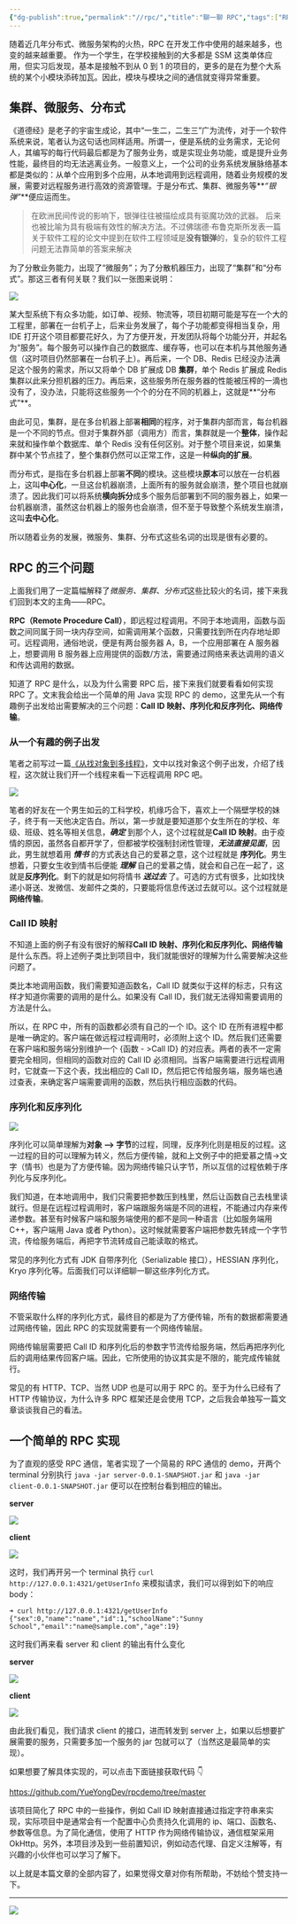 ```yaml
---
{"dg-publish":true,"permalink":"//rpc/","title":"聊一聊 RPC","tags":["RPC"]}
---
```



随着近几年分布式、微服务架构的火热，RPC 在开发工作中使用的越来越多，也变的越来越重要。 作为一个学生，在学校接触到的大多都是 SSM 这类单体应用，但实习后发现，基本是接触不到从 0 到 1 的项目的，更多的是在为整个大系统的某个小模块添砖加瓦。因此，模块与模块之间的通信就变得异常重要。

## 集群、微服务、分布式

《道德经》是老子的宇宙生成论，其中“一生二，二生三”广为流传，对于一个软件系统来说，笔者认为这句话也同样适用。所谓一，便是系统的业务需求，无论何人，其编写的每行代码最后都是为了服务业务，或是实现业务功能，或是提升业务性能，最终目的均无法逃离业务。一般意义上，一个公司的业务系统发展脉络基本都是类似的：从单个应用到多个应用，从本地调用到远程调用，随着业务规模的发展，需要对远程服务进行高效的资源管理。于是分布式、集群、微服务等**_“银弹”_**便应运而生。

> 在欧洲民间传说的影响下，银弹往往被描绘成具有驱魔功效的武器。 后来也被比喻为具有极端有效性的解决方法。不过佛瑞德·布鲁克斯所发表一篇关于软件工程的论文中提到在软件工程领域是**没有银弹**的，复杂的软件工程问题无法靠简单的答案来解决

为了分散业务能力，出现了“微服务”；为了分散机器压力，出现了“集群”和“分布式”。那这三者有何关联？我们以一张图来说明：

![](https://cdn.ytools.xyz/uPic/007S8ZIlly1gfpb1mkqvaj30tk0hcgms.jpg)

某大型系统下有众多功能，如订单、视频、物流等，项目初期可能是写在一个大的工程里，部署在一台机子上，后来业务发展了，每个子功能都变得相当复杂，用 IDE 打开这个项目都要花好久，为了方便开发，开发团队将每个功能分开，并起名为“服务”。每个服务可以操作自己的数据库、缓存等，也可以在本机与其他服务通信（这时项目仍然部署在一台机子上）。再后来，一个 DB、Redis 已经没办法满足这个服务的需求，所以又将单个 DB 扩展成 DB **集群**，单个 Redis 扩展成 Redis 集群以此来分担机器的压力。再后来，这些服务所在服务器的性能被压榨的一滴也没有了，没办法，只能将这些服务一个个的分在不同的机器上，这就是**“分布式”**。

由此可见，集群，是在多台机器上部署**相同**的程序，对于集群内部而言，每台机器是一个不同的节点。但对于集群外部（调用方）而言，集群就是一个**整体**，操作起来就和操作单个数据库、单个 Redis 没有任何区别。对于整个项目来说，如果集群中某个节点挂了，整个集群仍然可以正常工作，这是一种**纵向的扩展**。

而分布式，是指在多台机器上部署**不同**的模块。这些模块**原本**可以放在一台机器上，这叫**中心化**，一旦这台机器崩溃，上面所有的服务就会崩溃，整个项目也就崩溃了。因此我们可以将系统**横向拆分**成多个服务后部署到不同的服务器上，如果一台机器崩溃，虽然这台机器上的服务也会崩溃，但不至于导致整个系统发生崩溃，这叫**去中心化**。

所以随着业务的发展，微服务、集群、分布式这些名词的出现是很有必要的。

## RPC 的三个问题

上面我们用了一定篇幅解释了*微服务、集群、分布式*这些比较火的名词，接下来我们回到本文的主角——RPC。

**RPC（Remote Procedure Call）**，即远程过程调用。不同于本地调用，函数与函数之间同属于同一块内存空间，如需调用某个函数，只需要找到所在内存地址即可。远程调用，通俗地说，便是有两台服务器 A，B，一个应用部署在 A 服务器上，想要调用 B 服务器上应用提供的函数/方法，需要通过网络来表达调用的语义和传达调用的数据。

知道了 RPC 是什么，以及为什么需要 RPC 后，接下来我们就要看看如何实现 RPC 了。文末我会给出一个简单的用 Java 实现 RPC 的 demo，这里先从一个有趣例子出发给出需要解决的三个问题：**Call ID 映射、序列化和反序列化、网络传输**。

### 从一个有趣的例子出发

笔者之前写过一篇[《从找对象到多线程》](https://zhuanlan.zhihu.com/p/82712132)，文中以找对象这个例子出发，介绍了线程，这次就让我们开一个线程来看一下远程调用 RPC 吧。

![](https://cdn.ytools.xyz/uPic/007S8ZIlly1gfqhsza5jxj307m054wec.jpg)

笔者的好友在一个男生如云的工科学校，机缘巧合下，喜欢上一个隔壁学校的妹子，终于有一天他决定告白。所以，第一步就是要知道那个女生所在的学校、年级、班级、姓名等相关信息，**_确定_** 到那个人，这个过程就是**Call ID 映射**。由于疫情的原因，虽然各自都开学了，但都被学校强制封闭性管理，**_无法直接见面_**，因此，男生就想着用 **_情书_** 的方式表达自己的爱慕之意，这个过程就是 **序列化**。男生想着，只要女生收到情书后便能 **_理解_** 自己的爱慕之情，就会和自己在一起了，这就是**反序列化**。剩下的就是如何将情书 **_送过去_** 了。可选的方式有很多，比如找快递小哥送、发微信、发邮件之类的，只要能将信息传送过去就可以。这个过程就是**网络传输**。

### Call ID 映射

不知道上面的例子有没有很好的解释**Call ID 映射、序列化和反序列化、网络传输**是什么东西。将上述例子类比到项目中，我们就能很好的理解为什么需要解决这些问题了。

类比本地调用函数，我们需要知道函数名，Call ID 就类似于这样的标志，只有这样才知道你需要的调用的是什么。如果没有 Call ID，我们就无法得知需要调用的方法是什么。

所以，在 RPC 中，所有的函数都必须有自己的一个 ID。这个 ID 在所有进程中都是唯一确定的。客户端在做远程过程调用时，必须附上这个 ID。然后我们还需要在客户端和服务端分别维护一个 {函数 - >Call ID} 的对应表。两者的表不一定需要完全相同，但相同的函数对应的 Call ID 必须相同。当客户端需要进行远程调用时，它就查一下这个表，找出相应的 Call ID，然后把它传给服务端，服务端也通过查表，来确定客户端需要调用的函数，然后执行相应函数的代码。

### 序列化和反序列化

![](https://cdn.ytools.xyz/uPic/007S8ZIlly1gfqhxabadqj31e60nwjtc.jpg)

序列化可以简单理解为**对象 –> 字节**的过程，同理，反序列化则是相反的过程。这一过程的目的可以理解为转义，然后方便传输，就和上文例子中的把爱慕之情->文字（情书）也是为了方便传输。因为网络传输只认字节，所以互信的过程依赖于序列化与反序列化。

我们知道，在本地调用中，我们只需要把参数压到栈里，然后让函数自己去栈里读就行。但是在远程过程调用时，客户端跟服务端是不同的进程，不能通过内存来传递参数。甚至有时候客户端和服务端使用的都不是同一种语言（比如服务端用 C++，客户端用 Java 或者 Python）。这时候就需要客户端把参数先转成一个字节流，传给服务端后，再把字节流转成自己能读取的格式。

常见的序列化方式有 JDK 自带序列化（Serializable 接口），HESSIAN 序列化，Kryo 序列化等。后面我们可以详细聊一聊这些序列化方式。

### 网络传输

不管采取什么样的序列化方式，最终目的都是为了方便传输，所有的数据都需要通过网络传输，因此 RPC 的实现就需要有一个网络传输层。

网络传输层需要把 Call ID 和序列化后的参数字节流传给服务端，然后再把序列化后的调用结果传回客户端。因此，它所使用的协议其实是不限的，能完成传输就行。

常见的有 HTTP、TCP、当然 UDP 也是可以用于 RPC 的。至于为什么已经有了 HTTP 传输协议，为什么许多 RPC 框架还是会使用 TCP，之后我会单独写一篇文章谈谈我自己的看法。

## 一个简单的 RPC 实现

为了直观的感受 RPC 通信，笔者实现了一个简易的 RPC 通信的 demo，开两个 terminal 分别执行 `java -jar server-0.0.1-SNAPSHOT.jar` 和 `java -jar client-0.0.1-SNAPSHOT.jar` 便可以在控制台看到相应的输出。

**server**

![](https://cdn.ytools.xyz/uPic/007S8ZIlly1gfplwoxcjmj31v20t6woi.jpg)

**client**

![](https://cdn.ytools.xyz/uPic/007S8ZIlly1gfplwcr86bj31v20t6qdi.jpg)

这时，我们再开另一个 terminal 执行 `curl http://127.0.0.1:4321/getUserInfo` 来模拟请求，我们可以得到如下的响应 body：

```shell
➜ curl http://127.0.0.1:4321/getUserInfo
{"sex":0,"name":"name","id":1,"schoolName":"Sunny School","email":"name@sample.com","age":19}
```

这时我们再来看 server 和 client 的输出有什么变化

**server**

![](https://cdn.ytools.xyz/uPic/007S8ZIlly1gfpm456v30j31qg09676m.jpg)

**client**

![](https://cdn.ytools.xyz/uPic/007S8ZIlly1gfpm4k7hj6j31rm0agwhr.jpg)

由此我们看见，我们请求 client 的接口，进而转发到 server 上，如果以后想要扩展需要的服务，只需要多加一个服务的 jar 包就可以了（当然这是最简单的实现）。

如果想要了解具体实现的，可以点击下面链接获取代码 👇

https://github.com/YueYongDev/rpcdemo/tree/master

该项目简化了 RPC 中的一些操作，例如 Call ID 映射直接通过指定字符串来实现，实际项目中是通常会有一个配置中心负责持久化调用的 ip、端口、函数名、参数等信息。为了简化通信，使用了 HTTP 作为网络传输协议，通信框架采用 OkHttp。另外，本项目涉及到一些前置知识，例如动态代理、自定义注解等，有兴趣的小伙伴也可以学习了解下。

以上就是本篇文章的全部内容了，如果觉得文章对你有所帮助，不妨给个赞支持一下。

---

![](https://cdn.ytools.xyz/uPic/007S8ZIlly1gfqi2ryuklj30go0goabc.jpg)
